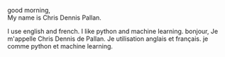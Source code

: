 good morning,  
My name is Chris Dennis Pallan. 

I use  english and french.
I like python and machine learning.
bonjour,
Je m'appelle Chris Dennis de Pallan.
Je utilisation anglais et français.
je comme python et machine learning.
